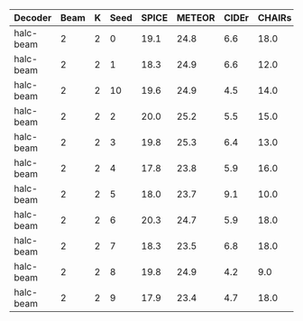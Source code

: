 | Decoder | Beam | K | Seed | SPICE | METEOR | CIDEr | CHAIRs | CHAIRi |
|---------|-----------|----------|------------|-------|--------|-------|--------|--------|
| halc-beam | 2 | 2 | 0 | 19.1 | 24.8 | 6.6 | 18.0 | 8.4 |
| halc-beam | 2 | 2 | 1 | 18.3 | 24.9 | 6.6 | 12.0 | 6.0 |
| halc-beam | 2 | 2 | 10 | 19.6 | 24.9 | 4.5 | 14.0 | 8.0 |
| halc-beam | 2 | 2 | 2 | 20.0 | 25.2 | 5.5 | 15.0 | 7.4 |
| halc-beam | 2 | 2 | 3 | 19.8 | 25.3 | 6.4 | 13.0 | 7.9 |
| halc-beam | 2 | 2 | 4 | 17.8 | 23.8 | 5.9 | 16.0 | 8.6 |
| halc-beam | 2 | 2 | 5 | 18.0 | 23.7 | 9.1 | 10.0 | 4.6 |
| halc-beam | 2 | 2 | 6 | 20.3 | 24.7 | 5.9 | 18.0 | 9.2 |
| halc-beam | 2 | 2 | 7 | 18.3 | 23.5 | 6.8 | 18.0 | 8.0 |
| halc-beam | 2 | 2 | 8 | 19.8 | 24.9 | 4.2 | 9.0 | 4.5 |
| halc-beam | 2 | 2 | 9 | 17.9 | 23.4 | 4.7 | 18.0 | 10.0 |
